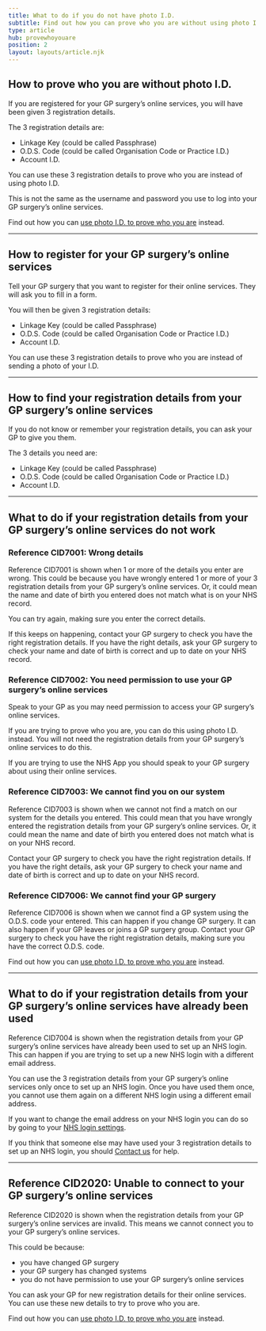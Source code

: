 ```yaml
---
title: What to do if you do not have photo I.D.
subtitle: Find out how you can prove who you are without using photo I.D.
type: article
hub: provewhoyouare
position: 2
layout: layouts/article.njk
---
```


## How to prove who you are without photo I.D.

If you are registered for your GP surgery’s online services, you will have been given 3 registration details.

The 3 registration details are:
* Linkage Key (could be called Passphrase)
* O.D.S. Code (could be called Organisation Code or Practice I.D.)
* Account I.D.

You can use these 3 registration details to prove who you are instead of using photo I.D.

This is not the same as the username and password you use to log into your GP surgery’s online services.

Find out how you can <a href="../withid">use photo I.D. to prove who you are</a> instead.

***

## How to register for your GP surgery’s online services

Tell your GP surgery that you want to register for their online services. They will ask you to fill in a form.

You will then be given 3 registration details:
* Linkage Key (could be called Passphrase)
* O.D.S. Code (could be called Organisation Code or Practice I.D.)
* Account I.D.

You can use these 3 registration details to prove who you are instead of sending a photo of your I.D.

***

## How to find your registration details from your GP surgery’s online services

If you do not know or remember your registration details, you can ask your GP to give you them.

The 3 details you need are:
* Linkage Key (could be called Passphrase)
* O.D.S. Code (could be called Organisation Code or Practice I.D.)
* Account I.D.

***

## What to do if your registration details from your GP surgery’s online services do not work

### Reference CID7001: Wrong details

Reference CID7001 is shown when 1 or more of the details you enter are wrong. This could be because you have wrongly entered 1 or more of your 3 registration details from your GP surgery’s online services. Or, it could mean the name and date of birth you entered does not match what is on your NHS record.

You can try again, making sure you enter the correct details.

If this keeps on happening, contact your GP surgery to check you have the right registration details. If you have the right details, ask your GP surgery to check your name and date of birth is correct and up to date on your NHS record.

### Reference CID7002: You need permission to use your GP surgery’s online services

Speak to your GP as you may need permission to access your GP surgery’s online services.

If you are trying to prove who you are, you can do this using photo I.D. instead. You will not need the registration details from your GP surgery’s online services to do this.

If you are trying to use the NHS App you should speak to your GP surgery about using their online services.

### Reference CID7003: We cannot find you on our system

Reference CID7003 is shown when we cannot not find a match on our system for the details you entered. This could mean that you have wrongly entered the registration details from your GP surgery’s online services. Or, it could mean the name and date of birth you entered does not match what is on your NHS record.

Contact your GP surgery to check you have the right registration details. If you have the right details, ask your GP surgery to check your name and date of birth is correct and up to date on your NHS record.

### Reference CID7006: We cannot find your GP surgery

Reference CID7006 is shown when we cannot find a GP system using the O.D.S. code your entered. This can happen if you change GP surgery. It can also happen if your GP leaves or joins a GP surgery group.
Contact your GP surgery to check you have the right registration details, making sure you have the correct O.D.S. code.

Find out how you can <a href="../withid">use photo I.D. to prove who you are</a> instead.

***

## What to do if your registration details from your GP surgery’s online services have already been used

Reference CID7004 is shown when the registration details from your GP surgery’s online services have already been used to set up an NHS login. This can happen if you are trying to set up a new NHS login with a different email address.

You can use the 3 registration details from your GP surgery’s online services only once to set up an NHS login. Once you have used them once, you cannot use them again on a different NHS login using a different email address.

If you want to change the email address on your NHS login you can do so by going to your [NHS login settings](https://settings.login.nhs.uk/ "NHS login settings").

If you think that someone else may have used your 3 registration details to set up an NHS login, you should [Contact us](/contact?error=CID7004 "Contact us") for help.

***

## Reference CID2020: Unable to connect to your GP surgery’s online services

Reference CID2020 is shown when the registration details from your GP surgery’s online services are invalid. This means we cannot connect you to your GP surgery’s online services.

This could be because:
* you have changed GP surgery
* your GP surgery has changed systems
* you do not have permission to use your GP surgery’s online services

You can ask your GP for new registration details for their online services. You can use these new details to try to prove who you are.

Find out how you can <a href="../withid">use photo I.D. to prove who you are</a> instead.
